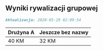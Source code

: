 ## Wyniki rywalizacji grupowej

```markdown
Aktualizacja: 2020-05-29 02:09:54
```

Drużyna A | Jeszcze bez nazwy
------------ | -------------
 40 KM | 32 KM